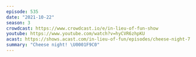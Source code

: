 ```yaml
---
episode: 535
date: "2021-10-22"
season: 3
crowdcast: https://www.crowdcast.io/e/in-lieu-of-fun-show
youtube: https://www.youtube.com/watch?v=hyCVR6zhpKU
acast: https://shows.acast.com/in-lieu-of-fun/episodes/cheese-night-7
summary: "Cheese night! \U0001F9C0"
---
```

